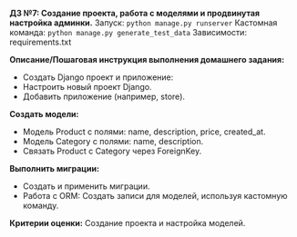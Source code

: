 **ДЗ №7: Создание проекта, работа с моделями и продвинутая настройка админки.**
	Запуск: `python manage.py runserver`
	Кастомная команда: `python manage.py generate_test_data` 
	Зависимости: requirements.txt
	
**Описание/Пошаговая инструкция выполнения домашнего задания:**
 - Создать Django проект и приложение:   
 - Настроить новый проект Django. 
 - Добавить приложение (например, store).

**Создать модели:**
 - Модель Product с полями: name, description, price, created_at.  
 - Модель Category с полями: name, description.   
 - Связать Product с  Category через ForeignKey.

**Выполнить миграции:**
  - Создать и применить миграции.
 -  Работа с ORM:  Создать записи для моделей, 
	 используя кастомную команду.

**Критерии оценки:**
  Создание проекта и настройка моделей.
